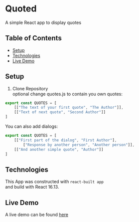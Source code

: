 # Quoted
A simple React app to display quotes

## Table of Contents
 - [Setup](#setup)
 - [Technologies](#technologies)
 - [Live Demo](#live-demo)

## Setup
1. Clone Repository  
optional change quotes.js to contain you own quotes:  
```javascript
export const QUOTES = [
    [["The text of your first quote", "The Author"]],
    [["Text of next quote", "Second Author"]]
]
```  
You can also add dialogs:  
```javascript
export const QUOTES = [
    [["First part of the dialog", "First Author"],
        ["Response by another person", "Another person"]],
    [["And another simple quote", "Author"]]
]
```
## Technologies
This App was constructed with `react-built app`  
and build with React 16.13.

## Live Demo
A live demo can be found [here](https://jana-z.github.io/quoted/)
